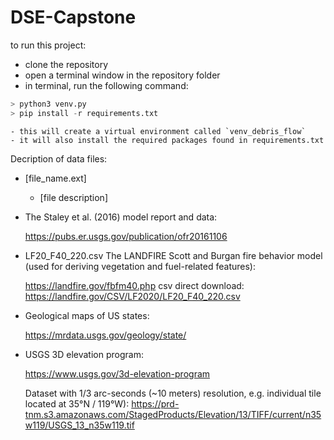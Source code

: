 # DSE-Capstone

to run this project:
- clone the repository
- open a terminal window in the repository folder
- in terminal, run the following command:
```python
> python3 venv.py
> pip install -r requirements.txt
```
    - this will create a virtual environment called `venv_debris_flow`
    - it will also install the required packages found in requirements.txt




Decription of data files:

- [file_name.ext]
    - [file description]

- The Staley et al. (2016) model report and data:
 
	https://pubs.er.usgs.gov/publication/ofr20161106
 
- LF20_F40_220.csv
    The LANDFIRE Scott and Burgan fire behavior model (used for deriving vegetation and fuel-related features):
 
	https://landfire.gov/fbfm40.php
    csv direct download: https://landfire.gov/CSV/LF2020/LF20_F40_220.csv
 
- Geological maps of US states:
 
	https://mrdata.usgs.gov/geology/state/
 
- USGS 3D elevation program:
 
	https://www.usgs.gov/3d-elevation-program
 
  Dataset with 1/3 arc-seconds (~10 meters) resolution,  e.g. individual tile located at 35°N / 119°W):
  https://prd-tnm.s3.amazonaws.com/StagedProducts/Elevation/13/TIFF/current/n35w119/USGS_13_n35w119.tif
